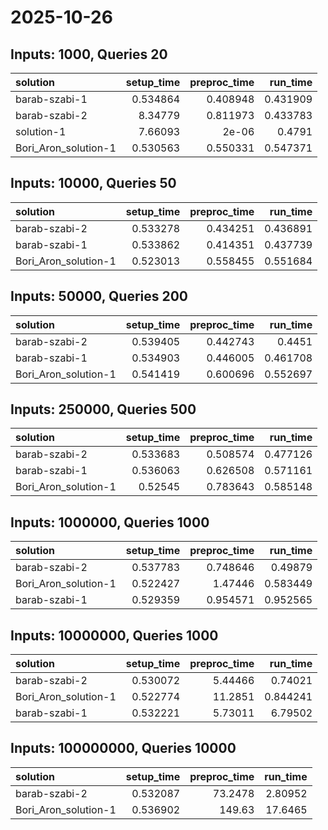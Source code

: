 # 2025-10-26

## Inputs: 1000, Queries 20

| solution             |   setup_time |   preproc_time |   run_time |
|:---------------------|-------------:|---------------:|-----------:|
| barab-szabi-1        |     0.534864 |       0.408948 |   0.431909 |
| barab-szabi-2        |     8.34779  |       0.811973 |   0.433783 |
| solution-1           |     7.66093  |       2e-06    |   0.4791   |
| Bori_Aron_solution-1 |     0.530563 |       0.550331 |   0.547371 |

## Inputs: 10000, Queries 50

| solution             |   setup_time |   preproc_time |   run_time |
|:---------------------|-------------:|---------------:|-----------:|
| barab-szabi-2        |     0.533278 |       0.434251 |   0.436891 |
| barab-szabi-1        |     0.533862 |       0.414351 |   0.437739 |
| Bori_Aron_solution-1 |     0.523013 |       0.558455 |   0.551684 |

## Inputs: 50000, Queries 200

| solution             |   setup_time |   preproc_time |   run_time |
|:---------------------|-------------:|---------------:|-----------:|
| barab-szabi-2        |     0.539405 |       0.442743 |   0.4451   |
| barab-szabi-1        |     0.534903 |       0.446005 |   0.461708 |
| Bori_Aron_solution-1 |     0.541419 |       0.600696 |   0.552697 |

## Inputs: 250000, Queries 500

| solution             |   setup_time |   preproc_time |   run_time |
|:---------------------|-------------:|---------------:|-----------:|
| barab-szabi-2        |     0.533683 |       0.508574 |   0.477126 |
| barab-szabi-1        |     0.536063 |       0.626508 |   0.571161 |
| Bori_Aron_solution-1 |     0.52545  |       0.783643 |   0.585148 |

## Inputs: 1000000, Queries 1000

| solution             |   setup_time |   preproc_time |   run_time |
|:---------------------|-------------:|---------------:|-----------:|
| barab-szabi-2        |     0.537783 |       0.748646 |   0.49879  |
| Bori_Aron_solution-1 |     0.522427 |       1.47446  |   0.583449 |
| barab-szabi-1        |     0.529359 |       0.954571 |   0.952565 |

## Inputs: 10000000, Queries 1000

| solution             |   setup_time |   preproc_time |   run_time |
|:---------------------|-------------:|---------------:|-----------:|
| barab-szabi-2        |     0.530072 |        5.44466 |   0.74021  |
| Bori_Aron_solution-1 |     0.522774 |       11.2851  |   0.844241 |
| barab-szabi-1        |     0.532221 |        5.73011 |   6.79502  |

## Inputs: 100000000, Queries 10000

| solution             |   setup_time |   preproc_time |   run_time |
|:---------------------|-------------:|---------------:|-----------:|
| barab-szabi-2        |     0.532087 |        73.2478 |    2.80952 |
| Bori_Aron_solution-1 |     0.536902 |       149.63   |   17.6465  |